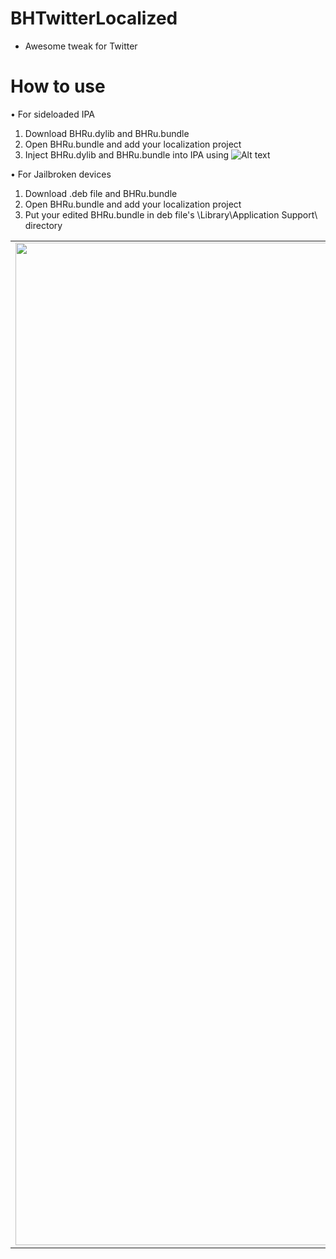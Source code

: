 # BHTwitterLocalized
- Awesome tweak for Twitter

# How to use
• For sideloaded IPA
1. Download BHRu.dylib and BHRu.bundle
2. Open BHRu.bundle and add your localization project
3. Inject BHRu.dylib and BHRu.bundle into IPA using ![Alt text](https://github.com/Al4ise/Azule "Azule") 

• For Jailbroken devices
1. Download .deb file and BHRu.bundle
2. Open BHRu.bundle and add your localization project
3. Put your edited BHRu.bundle in deb file's \Library\Application Support\ directory


| | | |
|:-------------------------:|:-------------------------:|:-------------------------:|
|<img width="1604" src="https://github.com/dayanch96/BHTwitterLocalized/blob/master/ss1.PNG"> |  <img width="1604" src="https://github.com/dayanch96/BHTwitterLocalized/blob/master/ss2.PNG">|<img width="1604" src="https://github.com/dayanch96/BHTwitterLocalized/blob/master/ss3.PNG">|
